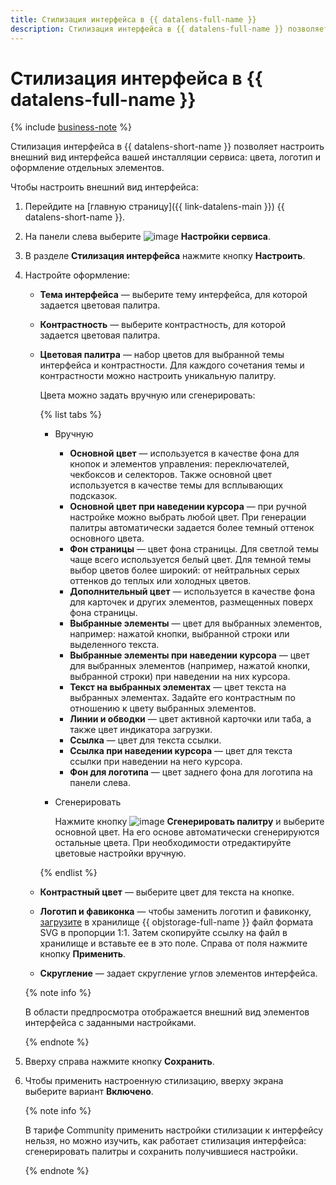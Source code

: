 ```yaml
---
title: Стилизация интерфейса в {{ datalens-full-name }}
description: Стилизация интерфейса в {{ datalens-full-name }} позволяет настроить внешний вид интерфейса сервиса.
---
```


# Стилизация интерфейса в {{ datalens-full-name }}

{% include [business-note](../../_includes/datalens/datalens-functionality-available-business-note.md) %}

Стилизация интерфейса в {{ datalens-short-name }} позволяет настроить внешний вид интерфейса вашей инсталляции сервиса: цвета, логотип и оформление отдельных элементов.

Чтобы настроить внешний вид интерфейса:

1. Перейдите на [главную страницу]({{ link-datalens-main }}) {{ datalens-short-name }}.
1. На панели слева выберите ![image](../../_assets/console-icons/sliders.svg) **Настройки сервиса**.
1. В разделе **Стилизация интерфейса** нажмите кнопку **Настроить**.
1. Настройте оформление:

   * **Тема интерфейса** — выберите тему интерфейса, для которой задается цветовая палитра.
   * **Контрастность** — выберите контрастность, для которой задается цветовая палитра.
   * **Цветовая палитра** — набор цветов для выбранной темы интерфейса и контрастности. Для каждого сочетания темы и контрастности можно настроить уникальную палитру.

     Цвета можно задать вручную или сгенерировать:

     {% list tabs %}

     - Вручную

       * **Основной цвет** — используется в качестве фона для кнопок и элементов управления: переключателей, чекбоксов и селекторов. Также основной цвет используется в качестве темы для всплывающих подсказок.
       * **Основной цвет при наведении курсора** — при ручной настройке можно выбрать любой цвет. При генерации палитры автоматически задается более темный оттенок основного цвета.
       * **Фон страницы** — цвет фона страницы. Для светлой темы чаще всего используется белый цвет. Для темной темы выбор цветов более широкий: от нейтральных серых оттенков до теплых или холодных цветов.
       * **Дополнительный цвет** — используется в качестве фона для карточек и других элементов, размещенных поверх фона страницы.
       * **Выбранные элементы** — цвет для выбранных элементов, например: нажатой кнопки, выбранной строки или выделенного текста.
       * **Выбранные элементы при наведении курсора** — цвет для выбранных элементов (например, нажатой кнопки, выбранной строки) при наведении на них курсора.
       * **Текст на выбранных элементах** — цвет текста на выбранных элементах. Задайте его контрастным по отношению к цвету выбранных элементов.
       * **Линии и обводки** — цвет активной карточки или таба, а также цвет индикатора загрузки.
       * **Ссылка** — цвет для текста ссылки.
       * **Ссылка при наведении курсора** — цвет для текста ссылки при наведении на него курсора.
       * **Фон для логотипа** — цвет заднего фона для логотипа на панели слева.

     - Сгенерировать

       Нажмите кнопку ![image](../../_assets/console-icons/arrows-rotate-left.svg) **Сгенерировать палитру** и выберите основной цвет. На его основе автоматически сгенерируются остальные цвета. При необходимости отредактируйте цветовые настройки вручную.

     {% endlist %}

   * **Контрастный цвет** — выберите цвет для текста на кнопке.
   * **Логотип и фавиконка** — чтобы заменить логотип и фавиконку, [загрузите](../../storage/quickstart.md#upload-files) в хранилище {{ objstorage-full-name }} файл формата SVG в пропорции 1:1. Затем скопируйте ссылку на файл в хранилище и вставьте ее в это поле. Справа от поля нажмите кнопку **Применить**.
   * **Скругление** — задает скругление углов элементов интерфейса.

    {% note info %}

    В области предпросмотра отображается внешний вид элементов интерфейса с заданными настройками.

    {% endnote %}

1. Вверху справа нажмите кнопку **Сохранить**.
1. Чтобы применить настроенную стилизацию, вверху экрана выберите вариант **Включено**.

   {% note info %}

   В тарифе Community применить настройки стилизации к интерфейсу нельзя, но можно изучить, как работает стилизация интерфейса: cгенерировать палитры и сохранить получившиеся настройки.

   {% endnote %}
